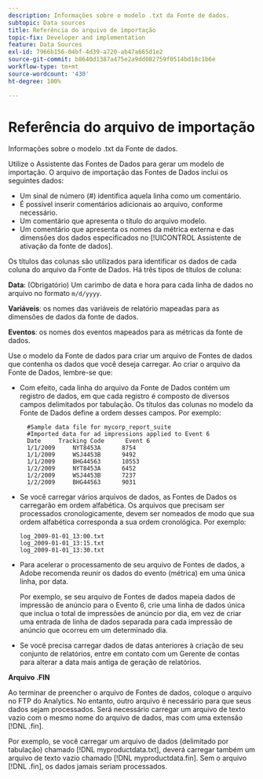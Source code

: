 ```yaml
---
description: Informações sobre o modelo .txt da Fonte de dados.
subtopic: Data sources
title: Referência do arquivo de importação
topic-fix: Developer and implementation
feature: Data Sources
exl-id: 7966b156-04bf-4d39-a720-ab47a665d1e2
source-git-commit: b8640d1387a475e2a9dd082759f0514bd18c1b6e
workflow-type: tm+mt
source-wordcount: '430'
ht-degree: 100%

---
```


# Referência do arquivo de importação

Informações sobre o modelo .txt da Fonte de dados.

Utilize o Assistente das Fontes de Dados para gerar um modelo de importação. O arquivo de importação das Fontes de Dados inclui os seguintes dados:

* Um sinal de número (#) identifica aquela linha como um comentário.
* É possível inserir comentários adicionais ao arquivo, conforme necessário.
* Um comentário que apresenta o título do arquivo modelo.
* Um comentário que apresenta os nomes da métrica externa e das dimensões dos dados especificados no [!UICONTROL Assistente de ativação da fonte de dados].

Os títulos das colunas são utilizados para identificar os dados de cada coluna do arquivo da Fonte de Dados. Há três tipos de títulos de coluna:

**Data**: (Obrigatório) Um carimbo de data e hora para cada linha de dados no arquivo no formato `m/d/yyyy`.

**Variáveis**: os nomes das variáveis de relatório mapeadas para as dimensões de dados da fonte de dados.

**Eventos**: os nomes dos eventos mapeados para as métricas da fonte de dados.

Use o modelo da Fonte de dados para criar um arquivo de Fontes de dados que contenha os dados que você deseja carregar. Ao criar o arquivo da Fonte de Dados, lembre-se que:

* Com efeito, cada linha do arquivo da Fonte de Dados contém um registro de dados, em que cada registro é composto de diversos campos delimitados por tabulação. Os títulos das colunas no modelo da Fonte de Dados define a ordem desses campos. Por exemplo:

   ```
     #Sample data file for mycorp_report_suite 
     #Imported data for ad impressions applied to Event 6
     Date     Tracking Code      Event 6 
     1/1/2009     NYT8453A      8754
     1/1/2009     WSJ4453B      9492
     1/1/2009     BHG44563      10553
     1/2/2009     NYT8453A      6452
     1/2/2009     WSJ4453B      7237
     1/2/2009     BHG44563      9031
   ```

* Se você carregar vários arquivos de dados, as Fontes de Dados os carregarão em ordem alfabética. Os arquivos que precisam ser processados cronologicamente, devem ser nomeados de modo que sua ordem alfabética corresponda a sua ordem cronológica. Por exemplo:

   ```
   log_2009-01-01_13:00.txt
   log_2009-01-01_13:15.txt
   log_2009-01-01_13:30.txt
   ```

* Para acelerar o processamento de seu arquivo de Fontes de dados, a Adobe recomenda reunir os dados do evento (métrica) em uma única linha, por data.

   Por exemplo, se seu arquivo de Fontes de dados mapeia dados de impressão de anúncio para o Evento 6, crie uma linha de dados única que inclua o total de impressões de anúncio por dia, em vez de criar uma entrada de linha de dados separada para cada impressão de anúncio que ocorreu em um determinado dia.
* Se você precisa carregar dados de datas anteriores à criação de seu conjunto de relatórios, entre em contato com um Gerente de contas para alterar a data mais antiga de geração de relatórios.

**Arquivo .FIN**

Ao terminar de preencher o arquivo de Fontes de dados, coloque o arquivo no FTP do Analytics. No entanto, outro arquivo é necessário para que seus dados sejam processados. Será necessário carregar um arquivo de texto vazio com o mesmo nome do arquivo de dados, mas com uma extensão [!DNL .fin].

Por exemplo, se você carregar um arquivo de dados (delimitado por tabulação) chamado [!DNL myproductdata.txt], deverá carregar também um arquivo de texto vazio chamado [!DNL myproductdata.fin]. Sem o arquivo [!DNL .fin], os dados jamais seriam processados.
